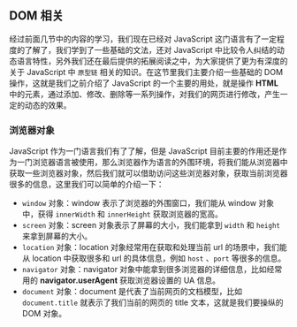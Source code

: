 ## DOM 相关

经过前面几节中的内容的学习，我们现在已经对 JavaScript 这门语言有了一定程度的了解了，我们学到了一些基础的文法，还对 JavaScript 中比较令人纠结的动态语言特性，另外我们还在最后提供的拓展阅读之中，为大家提供了更为有深度的关于 JavaScript 中 `原型链` 相关的知识。在这节里我们主要介绍一些基础的 DOM 操作，这就是我们之前介绍了 JavaScript 的一个主要的用处，就是操作 **HTML** 中的元素，通过添加、修改、删除等一系列操作，对我们的网页进行修改，产生一定的动态的效果。

### 浏览器对象

JavaScript 作为一门语言我们有了了解，但是 JavaScript 目前主要的作用还是作为一门浏览器语言被使用，那么浏览器作为语言的外围环境，将我们能从浏览器中获取一些浏览器对象，然后我们就可以借助访问这些浏览器对象，获取当前浏览器很多的信息，这里我们可以简单的介绍一下：

* `window` 对象：window 表示了浏览器的外围窗口，我们能从 window 对象中，获得 `innerWidth` 和 `innerHeight` 获取浏览器的宽高。
* `screen` 对象：screen 对象表示了屏幕的大小，我们能拿到 `width` 和 `height` 来拿到屏幕的大小。
* `location` 对象：location 对象经常用在获取和处理当前 url 的场景中，我们能从 location 中获取很多和 url 的具体信息，例如 `host` 、`port` 等很多的信息。
* `navigator` 对象：navigator 对象中能拿到很多浏览器的详细信息，比如经常用的  **navigator.userAgent** 获取浏览器设置的 UA 信息。
* `document` 对象：document 是代表了当前网页的文档模型，比如 `document.title` 就表示了我们当前的网页的 title 文本，这就是我们要操纵的 DOM 对象。